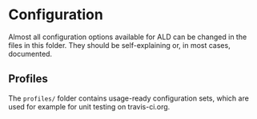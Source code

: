 # Configuration
Almost all configuration options available for ALD can be changed in the files in this folder.
They should be self-explaining or, in most cases, documented.

## Profiles
The `profiles/` folder contains usage-ready configuration sets, which are used for example for unit testing on travis-ci.org.